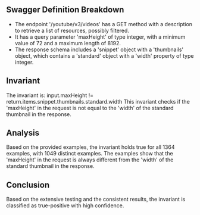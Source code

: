 ## Swagger Definition Breakdown
- The endpoint '/youtube/v3/videos' has a GET method with a description to retrieve a list of resources, possibly filtered.
- It has a query parameter 'maxHeight' of type integer, with a minimum value of 72 and a maximum length of 8192.
- The response schema includes a 'snippet' object with a 'thumbnails' object, which contains a 'standard' object with a 'width' property of type integer.

## Invariant
The invariant is: input.maxHeight != return.items.snippet.thumbnails.standard.width
This invariant checks if the 'maxHeight' in the request is not equal to the 'width' of the standard thumbnail in the response.

## Analysis
Based on the provided examples, the invariant holds true for all 1364 examples, with 1049 distinct examples. The examples show that the 'maxHeight' in the request is always different from the 'width' of the standard thumbnail in the response.

## Conclusion
Based on the extensive testing and the consistent results, the invariant is classified as true-positive with high confidence.
